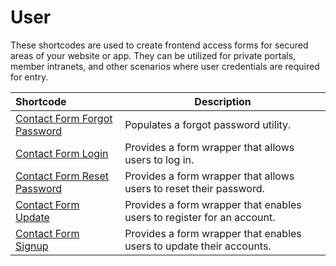 # User

These shortcodes are used to create frontend access forms for secured areas of your website or app. They can be utilized for private portals, member intranets, and other scenarios where user credentials are required for entry.

**Shortcode** | **Description**
:--- | ---
[Contact Form Forgot Password](/shortcodes/core/contact-form-forgot-password/) | Populates a forgot password utility.
[Contact Form Login](/shortcodes/user/contact-form-login/) | Provides a form wrapper that allows users to log in.
[Contact Form Reset Password](/shortcodes/core/contact-form-reset-password/) | Provides a form wrapper that allows users to reset their password.
[Contact Form Update](/shortcodes/core/contact-form-signup/) | Provides a form wrapper that enables users to register for an account.
[Contact Form Signup](/shortcodes/core/contact-form-signup/) | Provides a form wrapper that enables users to update their accounts.